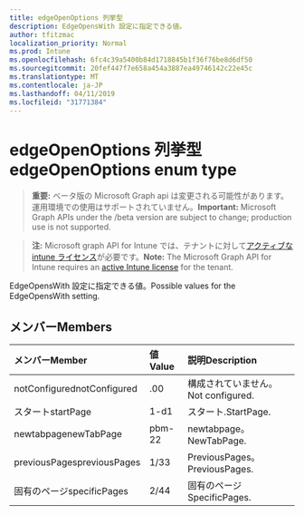 ```yaml
---
title: edgeOpenOptions 列挙型
description: EdgeOpensWith 設定に指定できる値。
author: tfitzmac
localization_priority: Normal
ms.prod: Intune
ms.openlocfilehash: 6fc4c39a5400b84d1718845b1f36f76be8d6df50
ms.sourcegitcommit: 20fef447f7e658a454a3887ea49746142c22e45c
ms.translationtype: MT
ms.contentlocale: ja-JP
ms.lasthandoff: 04/11/2019
ms.locfileid: "31771384"
---
```

# <a name="edgeopenoptions-enum-type"></a><span data-ttu-id="db330-103">edgeOpenOptions 列挙型</span><span class="sxs-lookup"><span data-stu-id="db330-103">edgeOpenOptions enum type</span></span>

> <span data-ttu-id="db330-104">**重要:** ベータ版の Microsoft Graph api は変更される可能性があります。運用環境での使用はサポートされていません。</span><span class="sxs-lookup"><span data-stu-id="db330-104">**Important:** Microsoft Graph APIs under the /beta version are subject to change; production use is not supported.</span></span>

> <span data-ttu-id="db330-105">**注:** Microsoft graph API for Intune では、テナントに対して[アクティブな intune ライセンス](https://go.microsoft.com/fwlink/?linkid=839381)が必要です。</span><span class="sxs-lookup"><span data-stu-id="db330-105">**Note:** The Microsoft Graph API for Intune requires an [active Intune license](https://go.microsoft.com/fwlink/?linkid=839381) for the tenant.</span></span>

<span data-ttu-id="db330-106">EdgeOpensWith 設定に指定できる値。</span><span class="sxs-lookup"><span data-stu-id="db330-106">Possible values for the EdgeOpensWith setting.</span></span>

## <a name="members"></a><span data-ttu-id="db330-107">メンバー</span><span class="sxs-lookup"><span data-stu-id="db330-107">Members</span></span>
|<span data-ttu-id="db330-108">メンバー</span><span class="sxs-lookup"><span data-stu-id="db330-108">Member</span></span>|<span data-ttu-id="db330-109">値</span><span class="sxs-lookup"><span data-stu-id="db330-109">Value</span></span>|<span data-ttu-id="db330-110">説明</span><span class="sxs-lookup"><span data-stu-id="db330-110">Description</span></span>|
|:---|:---|:---|
|<span data-ttu-id="db330-111">notConfigured</span><span class="sxs-lookup"><span data-stu-id="db330-111">notConfigured</span></span>|<span data-ttu-id="db330-112">.0</span><span class="sxs-lookup"><span data-stu-id="db330-112">0</span></span>|<span data-ttu-id="db330-113">構成されていません。</span><span class="sxs-lookup"><span data-stu-id="db330-113">Not configured.</span></span>|
|<span data-ttu-id="db330-114">スタート</span><span class="sxs-lookup"><span data-stu-id="db330-114">startPage</span></span>|<span data-ttu-id="db330-115">1-d</span><span class="sxs-lookup"><span data-stu-id="db330-115">1</span></span>|<span data-ttu-id="db330-116">スタート.</span><span class="sxs-lookup"><span data-stu-id="db330-116">StartPage.</span></span>|
|<span data-ttu-id="db330-117">newtabpage</span><span class="sxs-lookup"><span data-stu-id="db330-117">newTabPage</span></span>|<span data-ttu-id="db330-118">pbm-2</span><span class="sxs-lookup"><span data-stu-id="db330-118">2</span></span>|<span data-ttu-id="db330-119">newtabpage。</span><span class="sxs-lookup"><span data-stu-id="db330-119">NewTabPage.</span></span>|
|<span data-ttu-id="db330-120">previousPages</span><span class="sxs-lookup"><span data-stu-id="db330-120">previousPages</span></span>|<span data-ttu-id="db330-121">1/3</span><span class="sxs-lookup"><span data-stu-id="db330-121">3</span></span>|<span data-ttu-id="db330-122">PreviousPages。</span><span class="sxs-lookup"><span data-stu-id="db330-122">PreviousPages.</span></span>|
|<span data-ttu-id="db330-123">固有のページ</span><span class="sxs-lookup"><span data-stu-id="db330-123">specificPages</span></span>|<span data-ttu-id="db330-124">2/4</span><span class="sxs-lookup"><span data-stu-id="db330-124">4</span></span>|<span data-ttu-id="db330-125">固有のページ</span><span class="sxs-lookup"><span data-stu-id="db330-125">SpecificPages.</span></span>|





